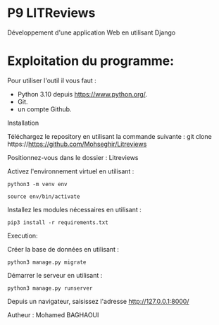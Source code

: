 # P9 LITReviews
Développement d'une application Web en utilisant Django

# Exploitation du programme:

Pour utiliser l'outil il vous faut :

- Python 3.10 depuis https://www.python.org/.
- Git.
- un compte Github.

Installation

Téléchargez le repository en utilisant la commande suivante : git clone https://https://github.com/Mohseghir/Litreviews

Positionnez-vous dans le dossier : Litreviews

Activez l'environnement virtuel en utilisant :

`python3 -m venv env`

`source env/bin/activate`

Installez les modules nécessaires en utilisant :

`pip3 install -r requirements.txt`

Execution: 

Créer la base de données en utilisant :

`python3 manage.py migrate`

Démarrer le serveur en utilisant :

`python3 manage.py runserver`

Depuis un navigateur, saisissez l'adresse http://127.0.0.1:8000/

Autheur : 
Mohamed BAGHAOUI
